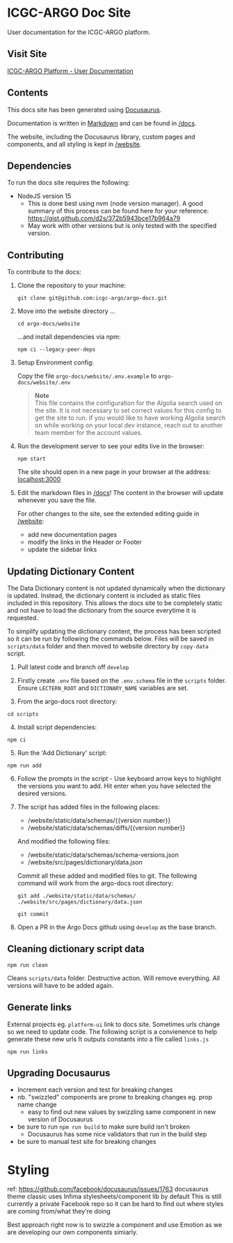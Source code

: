 # ICGC-ARGO Doc Site

User documentation for the ICGC-ARGO platform.

## Visit Site

[ICGC-ARGO Platform - User Documentation](https://docs.icgc-argo.org)

## Contents

This docs site has been generated using [Docusaurus](https://docusaurus.io/).

Documentation is written in [Markdown](https://github.com/adam-p/markdown-here/wiki/Markdown-Cheatsheet) and can be found in [/docs](docs).

The website, including the Docusaurus library, custom pages and components, and all styling is kept in [/website](website).

## Dependencies

To run the docs site requires the following:

- NodeJS version 15
  - This is done best using nvm (node version manager). A good summary of this process can be found here for your reference: https://gist.github.com/d2s/372b5943bce17b964a79
  - May work with other versions but is only tested with the specified version.

## Contributing

To contribute to the docs:

1. Clone the repository to your machine:

   ```
   git clone git@github.com:icgc-argo/argo-docs.git
   ```

1. Move into the website directory ...

   ```
   cd argo-docs/website
   ```

   ...and install dependencies via npm:

   ```
   npm ci --legacy-peer-deps
   ```

1. Setup Environment config:

   Copy the file `argo-docs/website/.env.example` to `argo-docs/website/.env`

   > **Note**  
   > This file contains the configuration for the Algolia search used on the site. It is not necessary to set correct values for this config to get the site to run. If you would like to have working Algolia search on while working on your local dev instance, reach out to another team member for the account values.

1. Run the development server to see your edits live in the browser:

   ```
   npm start
   ```

   The site should open in a new page in your browser at the address: [localhost:3000](http://localhost:3000)

1. Edit the markdown files in [/docs](docs)! The content in the browser will update whenever you save the file.

   For other changes to the site, see the extended editing guide in [/website](website):

   - add new documentation pages
   - modify the links in the Header or Footer
   - update the sidebar links

## Updating Dictionary Content

The Data Dictionary content is not updated dynamically when the dictionary is updated. Instead, the dictionary content is included as static files included in this repository. This allows the docs site to be completely static and not have to load the dictionary from the source everytime it is requested.

To simplify updating the dictionary content, the process has been scripted so it can be run by following the commands below. Files will be saved in `scripts/data` folder and then moved to website directory by `copy-data` script.

1. Pull latest code and branch off `develop`

2. Firstly create `.env` file based on the `.env.schema` file in the `scripts` folder.
   Ensure `LECTERN_ROOT` and `DICTIONARY_NAME` variables are set.

3. From the argo-docs root directory:

```
cd scripts
```

4. Install script dependencies:

```
npm ci
```

5. Run the 'Add Dictionary' script:

```
npm run add
```

6. Follow the prompts in the script - Use keyboard arrow keys to highlight the versions you want to add. Hit enter when you have selected the desired versions.

7. The script has added files in the following places:

   - /website/static/data/schemas/{{version number}}
   - /website/static/data/schemas/diffs/{{version number}}

   And modified the following files:

   - /website/static/data/schemas/schema-versions.json
   - /website/src/pages/dictionary/data.json

   Commit all these added and modified files to git. The following command will work from the argo-docs root directory:

   ```
   git add ./website/static/data/schemas/ ./website/src/pages/dictionary/data.json

   git commit
   ```

8. Open a PR in the Argo Docs github using `develop` as the base branch.

## Cleaning dictionary script data

```
npm run clean
```

Cleans `scripts/data` folder. Destructive action. Will remove everything. All versions will have to be added again.

## Generate links

External projects eg. `platform-ui` link to docs site. Sometimes urls change so we need to update code.
The following script is a convienence to help generate these new urls
It outputs constants into a file called `links.js`

```
npm run links
```

## Upgrading Docusaurus

- Increment each version and test for breaking changes
- nb. "swizzled" components are prone to breaking changes eg. prop name change
  - easy to find out new values by swizzling same component in new version of Docusaurus
- be sure to run `npm run build` to make sure build isn't broken
  - Docusaurus has some nice validators that run in the build step
- be sure to manual test site for breaking changes

# Styling

ref: https://github.com/facebook/docusaurus/issues/1763
docusaurus theme classic uses Infima stylesheets/component lib by default
This is still currently a private Facebook repo so it can be hard to find out where styles are coming from/what they're doing

Best approach right now is to swizzle a component and use Emotion as we are developing our own components simiarly.
